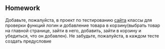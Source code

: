 ## Homework

Добавьте, пожалуйста, в проект по тестированию [сайта](https://demowebshop.tricentis.com/) классы для проверки функций логин и добавление товара в корзину(выбрать товар на главной странице, зайти в него, добавить, зайти в корзину и убедиться, что он добавлен). Не забудьте, пожалуйста, в каждом тесте создать предусловие
